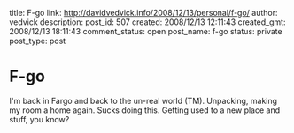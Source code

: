 title: F-go
link: http://davidvedvick.info/2008/12/13/personal/f-go/
author: vedvick
description: 
post_id: 507
created: 2008/12/13 12:11:43
created_gmt: 2008/12/13 18:11:43
comment_status: open
post_name: f-go
status: private
post_type: post

# F-go

I'm back in Fargo and back to the un-real world (TM). Unpacking, making my room a home again. Sucks doing this. Getting used to a new place and stuff, you know?